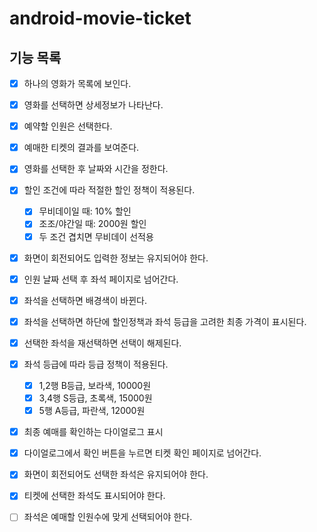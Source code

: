 # android-movie-ticket

## 기능 목록
- [X] 하나의 영화가 목록에 보인다. 
- [X] 영화를 선택하면 상세정보가 나타난다.
- [X] 예약할 인원은 선택한다.
- [X] 예매한 티켓의 결과를 보여준다.

- [X] 영화를 선택한 후 날짜와 시간을 정한다.
- [X] 할인 조건에 따라 적절한 할인 정책이 적용된다.
  - [X] 무비데이일 때: 10% 할인
  - [X] 조조/야간일 때: 2000원 할인
  - [X] 두 조건 겹치면 무비데이 선적용
- [X] 화면이 회전되어도 입력한 정보는 유지되어야 한다.

- [X] 인원 날짜 선택 후 좌석 페이지로 넘어간다.
- [X] 좌석을 선택하면 배경색이 바뀐다.
- [X] 좌석을 선택하면 하단에 할인정책과 좌석 등급을 고려한 최종 가격이 표시된다.
- [X] 선택한 좌석을 재선택하면 선택이 해제된다.
- [X] 좌석 등급에 따라 등급 정책이 적용된다.
  - [X] 1,2행 B등급, 보라색, 10000원
  - [X] 3,4행 S등급, 초록색, 15000원
  - [X] 5행 A등급, 파란색, 12000원
- [X] 최종 예매를 확인하는 다이얼로그 표시
- [X] 다이얼로그에서 확인 버튼을 누르면 티켓 확인 페이지로 넘어간다.
- [X] 화면이 회전되어도 선택한 좌석은 유지되어야 한다.
- [X] 티켓에 선택한 좌석도 표시되어야 한다.
- [ ] 좌석은 예매할 인원수에 맞게 선택되어야 한다.
